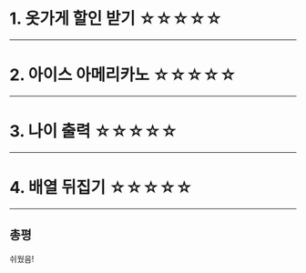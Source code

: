 # 1. 옷가게 할인 받기 ☆☆☆☆☆

---

# 2. 아이스 아메리카노 ☆☆☆☆☆

---

# 3. 나이 출력 ☆☆☆☆☆

---

# 4. 배열 뒤집기 ☆☆☆☆☆

---

## 총평

쉬웠음!

